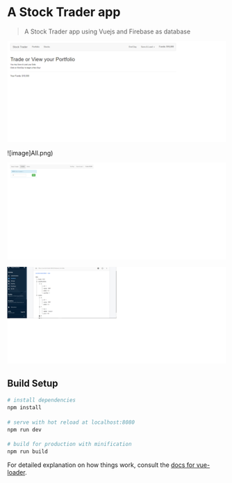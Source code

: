 # A Stock Trader app  

> A Stock Trader app using Vuejs and Firebase as database



![image](homepage.png)

![image]All.png)

![image](BMW.png)

![image](firebase.png)


## Build Setup

``` bash
# install dependencies
npm install

# serve with hot reload at localhost:8080
npm run dev

# build for production with minification
npm run build
```

For detailed explanation on how things work, consult the [docs for vue-loader](http://vuejs.github.io/vue-loader).

